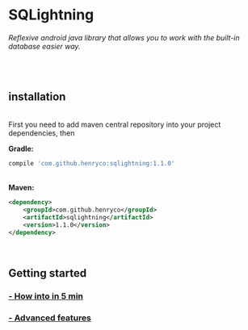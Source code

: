 # SQLightning
###### Reflexive android java library that allows you to work with the built-in database easier way.

<br>
<h2> installation </h2><br>
First you need to add maven central repository into your project dependencies, then<br>

<b>Gradle:</b>

```Groovy
compile 'com.github.henryco:sqlightning:1.1.0'
```
<br>
<b>Maven:</b>

```XML
<dependency>
    <groupId>com.github.henryco</groupId>
    <artifactId>sqlightning</artifactId>
    <version>1.1.0</version>
</dependency>
```

<br><h2> Getting started </h2>
<h3> <a href="https://github.com/henryco/SQLightning/wiki/How-into-in-5-min"> - How into in 5 min </a></h3>
<h3> <a href="https://github.com/henryco/SQLightning/wiki/Advanced-features"> - Advanced features </a></h3>

